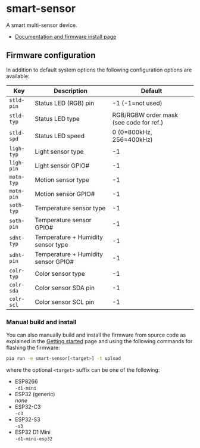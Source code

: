 # smart-sensor

A smart multi-sensor device.

- [Documentation and firmware install page](https://homegenie.it/mini/1.2/examples/smart-sensor/)


## Firmware configuration

In addition to default system options the following configuration options are available:

| Key        | Description                          | Default                                 |
|------------|--------------------------------------|-----------------------------------------|
| `stld-pin` | Status LED (RGB) pin                 | -1 (-1=not used)                        |
| `stld-typ` | Status LED type                      | RGB/RGBW order mask (see code for ref.) |
| `stld-spd` | Status LED speed                     | 0 (0=800kHz, 256=400kHz)                |
| `ligh-typ` | Light sensor type                    | -1                                      |
| `ligh-pin` | Light sensor GPIO#                   | -1                                      |
| `motn-typ` | Motion sensor type                   | -1                                      |
| `motn-pin` | Motion sensor GPIO#                  | -1                                      |
| `soth-typ` | Temperature sensor type              | -1                                      |
| `soth-pin` | Temperature sensor GPIO#             | -1                                      |
| `sdht-typ` | Temperature + Humidity sensor type   | -1                                      |
| `sdht-pin` | Temperature + Humidity sensor GPIO#  | -1                                      |
| `colr-typ` | Color sensor type                    | -1                                      |
| `colr-sda` | Color sensor SDA pin                 | -1                                      |
| `colr-scl` | Color sensor SCL pin                 | -1                                      |


### Manual build and install

You can also manually build and install the firmware from source code
as explained in the [Getting started](../../getting-started#custom-firmware) page
and using the following commands for flashing the firmware:

```bash
pio run -e smart-sensor[<target>] -t upload
```

where the optional `<target>` suffix can be one of the following:
- ESP8266  
  `-d1-mini`
- ESP32 (generic)  
  *none*
- ESP32-C3  
  `-c3`
- ESP32-S3  
  `-s3`
- ESP32 D1 Mini    
  `-d1-mini-esp32`
